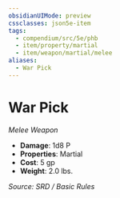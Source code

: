```yaml
---
obsidianUIMode: preview
cssclasses: json5e-item
tags:
  - compendium/src/5e/phb
  - item/property/martial
  - item/weapon/martial/melee
aliases:
  - War Pick
---
```

# War Pick
*Melee Weapon*  

- **Damage**: 1d8 P
- **Properties**: Martial
- **Cost**: 5 gp
- **Weight**: 2.0 lbs.

*Source: SRD / Basic Rules*